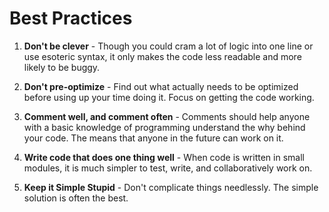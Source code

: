# Best Practices

1. **Don't be clever** - Though you could cram a lot of logic into one line or use esoteric syntax, it only makes the code less readable and more likely to be buggy.

2. **Don't pre-optimize** - Find out what actually needs to be optimized before using up your time doing it. Focus on getting the code working. 

3. **Comment well, and comment often** - Comments should help anyone with a basic knowledge of programming understand the why behind your code. The means that anyone in the future can work on it.

4. **Write code that does one thing well** - When code is written in small modules, it is much simpler to test, write, and collaboratively work on.  

5. **Keep it Simple Stupid** - Don't complicate things needlessly. The simple solution is often the best.

